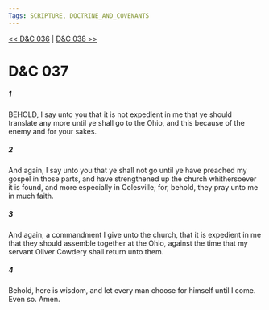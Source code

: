 ```yaml
---
Tags: SCRIPTURE, DOCTRINE_AND_COVENANTS
---
```


[<< D&C 036](DOCTRINE_AND_COVENANTS/D&C_036.md) | [D&C 038 >>](DOCTRINE_AND_COVENANTS/D&C_038.md)

# D&C 037

##### 1

BEHOLD, I say unto you that it is not expedient in me that ye should translate any more until ye shall go to the Ohio, and this because of the enemy and for your sakes.

##### 2

And again, I say unto you that ye shall not go until ye have preached my gospel in those parts, and have strengthened up the church whithersoever it is found, and more especially in Colesville; for, behold, they pray unto me in much faith.

##### 3

And again, a commandment I give unto the church, that it is expedient in me that they should assemble together at the Ohio, against the time that my servant Oliver Cowdery shall return unto them.

##### 4

Behold, here is wisdom, and let every man choose for himself until I come. Even so. Amen.
